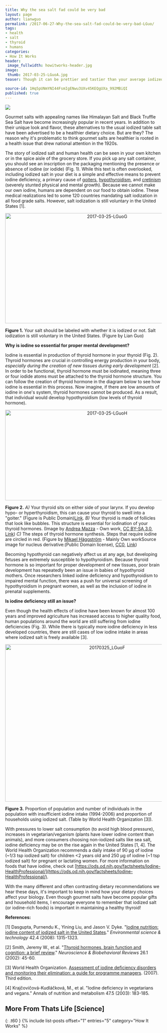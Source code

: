 ```yaml
---
title: Why the sea salt fad could be very bad
layout: page
author: lianwguo
permalink: /2017-06-27-Why-the-sea-salt-fad-could-be-very-bad-LGuo/
tags:
- health
- salt
- thyroid
- humans
categories:
- How It Works
header:
 image_fullwidth: howitworks-header.jpg
image:
 thumb: 2017-03-25-LGuoA.jpg
teaser: Though it can be prettier and tastier than your average iodized salt, gourmet salt is unfortunately lacking a huge health benefit. 

source-id: 1Hq5pUNmYNI44FsmIgENwu3UXv45KEQgUXa_992MBiQI
published: true
---
```

<img src="2017-03-25-LGuoA.jpg">

Gourmet salts with appealing names like Himalayan Salt and Black Truffle Sea Salt have become increasingly popular in recent years. In addition to their unique look and flavor, these alternatives to the usual iodized table salt have been advertised to be a healthier dietary choice. But are they? The reason why it's problematic to think gourmet salts are healthier is rooted in a health issue that drew national attention in the 1920s. 

The story of iodized salt and human health can be seen in your own kitchen or in the spice aisle of the grocery store. If you pick up any salt container, you should see an inscription on the packaging mentioning the presence or absence of iodine (or iodide) (Fig. 1). While this text is often overlooked, including iodized salt in your diet is a simple and effective means to prevent iodine deficiency, a primary cause of [goiters](http://www.webmd.com/women/understanding-goiter-basics), [hypothyroidism](http://www.webmd.com/women/tc/hypothyroidism-topic-overview#1), and [cretinism](https://www.ncbi.nlm.nih.gov/pmc/articles/PMC2791432/) (severely stunted physical and mental growth). Because we cannot make our own iodine, humans are dependent on our food to obtain iodine. These medical realizations led to some 120 countries mandating salt iodization in all food grade salts. However, salt iodization is still voluntary in the United States [1]. 

<center><a data-flickr-embed="true"  href="https://www.flickr.com/photos/139839751@N06/35532139436/in/dateposted-friend/" title="2017-03-25-LGuoG"><img src="https://c1.staticflickr.com/5/4240/35532139436_b0750314f7_z.jpg" width="640" height="353" alt="2017-03-25-LGuoG"></a><script async src="//embedr.flickr.com/assets/client-code.js" charset="utf-8"></script></center>

**Figure 1.** Your salt should be labeled with whether it is iodized or not. Salt iodization is still voluntary in the United States. (Figure by Lian Guo)

**Why is iodine so essential for proper mental development?**

Iodine is essential in production of thyroid hormone in your thyroid (Fig. 2). Thyroid hormones are crucial in controlling energy production in your body, *especially during the creation of new tissues during early development* [2]. In order to be functional, thyroid hormone must be iodinated, meaning three or four iodide atoms must be attached to the thyroid hormone structure. You can follow the creation of thyroid hormone in the diagram below to see how iodine is essential in this process. Now imagine, if there are low amounts of iodine in one's system, thyroid hormones cannot be produced. As a result, that individual would develop hypothyroidism (low levels of thyroid hormone). 

<center><a data-flickr-embed="true"  href="https://www.flickr.com/photos/139839751@N06/35183817260/in/dateposted-friend/" title="2017-03-25-LGuoH"><img src="https://c1.staticflickr.com/5/4265/35183817260_751e17d33e_z.jpg" width="640" height="290" alt="2017-03-25-LGuoH"></a><script async src="//embedr.flickr.com/assets/client-code.js" charset="utf-8"></script></center>

**Figure 2.** *A)* Your thyroid sits on either side of your larynx. If you develop hypo- or hyperthyroidism, this can cause your thyroid to swell into a "goiter." (Figure is Public Domain)<a href="https://commons.wikimedia.org/w/index.php?curid=378944">Link</a>. *B)* Your thyroid is made of follicles that look like bubbles. This structure is essential for iodination of your thyroid hormones. (Image by <a href="//commons.wikimedia.org/wiki/User:Gan%C3%ADmedes" title="User:Ganímedes">Andrea Mazza</a> - <span class="int-own-work" lang="en">Own work</span>, <a href="http://creativecommons.org/licenses/by-sa/3.0" title="Creative Commons Attribution-Share Alike 3.0">CC BY-SA 3.0</a>, <a href="https://commons.wikimedia.org/w/index.php?curid=29856116">Link</a>) *C)* The steps of thyroid hormone synthesis. Steps that require iodine are circled in red. (Figure by <a href="//commons.wikimedia.org/wiki/User:Mikael_H%C3%A4ggstr%C3%B6m" title="User:Mikael Häggström">Mikael Häggström</a> - Mainly <span class="int-own-work" lang="en">Own work</span>Source image for nucleus derivative:<a href="//commons.wikimedia.org/wiki/File:Plant_cell_structure-en.svg" class="image"></a>(Public Domain license), <a href="http://creativecommons.org/publicdomain/zero/1.0/deed.en" title="Creative Commons Zero, Public Domain Dedication">CC0</a>, <a href="https://commons.wikimedia.org/w/index.php?curid=15530588">Link</a>)

Becoming hypothyroid can negatively affect us at any age, but developing fetuses are extremely susceptible to hypothyroidism. Because thyroid hormone is so important for proper development of new tissues, poor brain development has repeatedly been an issue in babies of hypothyroid mothers. Once researchers linked iodine deficiency and hypothyroidism to impaired mental function, there was a push for universal screening of hypothyroidism in pregnant women, as well as the inclusion of iodine in prenatal supplements. 

**Is iodine deficiency still an issue?**

Even though the health effects of iodine have been known for almost 100 years and improved agriculture has increased access to higher quality food, human populations around the world are still suffering from iodine deficiencies (Fig. 3). While there is typically more iodine deficiency in less developed countries, there are still cases of low iodine intake in areas where iodized salt is freely available [3].  

 

<center><a data-flickr-embed="true"  href="https://www.flickr.com/photos/139839751@N06/35403005832/in/dateposted-friend/" title="20170325_LGuoF"><img src="https://c1.staticflickr.com/5/4206/35403005832_47db62929f_z.jpg" width="640" height="504" alt="20170325_LGuoF"></a><script async src="//embedr.flickr.com/assets/client-code.js" charset="utf-8"></script></center>

**Figure 3.** Proportion of population and number of individuals in the population with insufficient iodine intake (1994-2006) and proportion of households using iodized salt. (Table by World Health Organization [3]). 

With pressures to lower salt consumption (to avoid high blood pressure), increases in vegetarian/veganism (plants have lower iodine content than animals), and more consumers choosing non-iodized salts like sea salt, iodine deficiency may be on the rise again in the United States [1, 4]. The World Health Organization recommends a daily intake of 90 μg of iodine (~1/3 tsp iodized salt) for children <2 years old and 250 μg of iodine (~1 tsp iodized salt) for pregnant or lactating women. For more information on foods that have iodine, check out [https://ods.od.nih.gov/factsheets/Iodine-HealthProfessional/](https://ods.od.nih.gov/factsheets/Iodine-HealthProfessional/).

With the many different and often contrasting dietary recommendations we hear these days, it's important to keep in mind how your dietary choices affect your biology. Even though gourmet salts have become popular gifts and household items, I encourage everyone to remember that iodized salt (or iodine-rich foods) is important in maintaining a healthy thyroid!

**References:**

[1] Dasgupta, Purnendu K., Yining Liu, and Jason V. Dyke. "[Iodine nutrition: iodine content of iodized salt in the United States](https://www.researchgate.net/publication/5501548_Iodine_Nutrition_Iodine_Content_of_Iodized_Salt_in_the_United_States)." *Environmental science & technology* 42.4 (2008): 1315-1323.

[2] Smith, Jeremy W., et al. "[Thyroid hormones, brain function and cognition: a brief review](http://www.sciencedirect.com.silk.library.umass.edu/science/article/pii/S0149763401000379)." *Neuroscience & Biobehavioral Reviews* 26.1 (2002): 45-60.

[3] World Health Organization. [Assessment of iodine deficiency disorders and monitoring their elimination: a guide for programme managers](http://apps.who.int/iris/bitstream/10665/43781/1/9789241595827_eng.pdf). (2007). Third edition. 

[4] Krajčovičová-Kudláčková, M., et al. "Iodine deficiency in vegetarians and vegans." Annals of nutrition and metabolism 47.5 (2003): 183-185.

## More From Thats Life [Science]
{: .t60 }
{% include list-posts offset="1" entries="5" category="How It Works" %}

